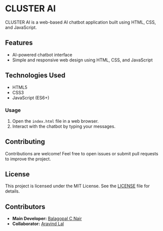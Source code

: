 # CLUSTER AI

CLUSTER AI is a web-based AI chatbot application built using HTML, CSS, and JavaScript.

## Features

- AI-powered chatbot interface
- Simple and responsive web design using HTML, CSS, and JavaScript

## Technologies Used

- HTML5
- CSS3
- JavaScript (ES6+)
  
### Usage

1. Open the `index.html` file in a web browser.
2. Interact with the chatbot by typing your messages.

## Contributing

Contributions are welcome! Feel free to open issues or submit pull requests to improve the project.

## License

This project is licensed under the MIT License. See the [LICENSE](LICENSE) file for details.

## Contributors

- **Main Developer:** [Balagopal C Nair](https://github.com/Balagopalcnair)  
- **Collaborator:** [Aravind Lal](https://github.com/mfscpayload-690)
